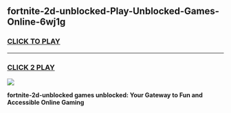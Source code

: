 
## fortnite-2d-unblocked-Play-Unblocked-Games-Online-6wj1g
<h3>
<a href="https://premium76.site?title=fortnite-2d-unblocked&ref=25A">CLICK TO PLAY</a></h3>
<hr>

<h3>
<a href="https://premium76.site?title=fortnite-2d-unblocked&ref=25A">CLICK 2 PLAY</a>
  
</h3>

<a href="https://premium76.site?title=fortnite-2d-unblocked&ref=25A"><img src="https://clearcache.store/games.png"></a>


**fortnite-2d-unblocked games unblocked: Your Gateway to Fun and Accessible Online Gaming**
